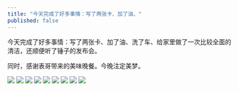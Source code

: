 ```yaml
---
title: "今天完成了好多事情：写了两张卡、加了油、"
published: false
---
```

今天完成了好多事情：写了两张卡、加了油、洗了车、给家里做了一次比较全面的清洁，还顺便听了锤子的发布会。

同时，感谢表哥带来的美味晚餐。今晚注定美梦。

![](./1.jpg)
![](./2.jpg)
![](./3.jpg)
![](./4.jpg)
![](./5.jpg)
![](./6.jpg)
![](./7.jpg)
![](./8.jpg)
![](./9.jpg)
